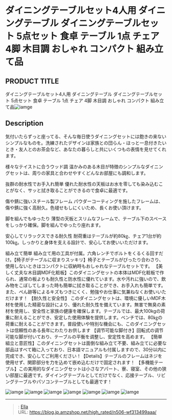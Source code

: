 # ダイニングテーブルセット4人用 ダイニングテーブル ダイニングテーブルセット 5点セット 食卓 テーブル 1点 チェア 4脚 木目調 おしゃれ コンパクト 組み立て品


## PRODUCT TITLE 

ダイニングテーブルセット4人用 ダイニングテーブル ダイニングテーブルセット 5点セット 食卓 テーブル 1点 チェア 4脚 木目調 おしゃれ コンパクト 組み立て品![iamge](https://b2bfiles1.gigab2b.cn/image/wkseller/7404/20231027_45cca1df77600ed80f5469772609553a.jpg)

## Description

気付いたらずっと座ってる、そんな毎日使うダイニングセットには飽きの来ないシンプルなものを。洗練されたデザインは家族との団らん・ほっと一息付きたいとき・友人とのお茶会など、あなたの暮らしと共にいくつもの表情を見せてくれます。

様々なテイストに合うウッド調
温かみのある木目が特徴のシンプルなダイニングセットは、周りの家具と合わせやすくどんなお部屋にも調和します。

抜群の耐水性でお手入れ簡単
優れた耐水性の天板はお水を零しても染み込むことがなく、サッと拭き取ることができるので食卓に最適です。

傷や錆に強いスチール製フレーム
パウダーコーティングを施したフレームは、傷や錆に強く高耐久。色褪せもしにくいため、長くお使い頂けます。

脚を組んでもゆったり
薄型の天板とスリムなフレームで、テーブル下のスペースをしっかり確保。脚を組んでゆったり座れます。

安心してリラックスできる耐久性
耐荷重はテーブルが約80㎏、チェア1台が約100㎏。しっかりと身体を支える設計で、安心してお使いいただけます。

組み立て簡単
組み立て用の工具が付属。六角レンチでボルトをくるくる回すだけ。【椅子がテーブルに収まりスッキリ】椅子とテーブルがぴったり合わさり、使用しないときはコンパクトに収納時もおしゃれなテーブルセットです。
【美しく丈夫な木目調MDF化粧板】このダイニングセットの本体はMDF化粧板で作られ、通常の板よりも耐久性と防水性に優れています。水や汚れに強いので、飲み物をこぼしてしまった時も簡単に拭き取ることができ、お手入れも簡単です。また、ぺん跡等によるキズもつきにくく、勉強やお仕事に気兼ねなくお使いいただけます！
【耐久性と安全性】 このダイニングセットは、環境に優しいMDF木材を使用した精密な設計により、優れた耐久性を備えています。無害で無臭の素材を使用し、安全性と家族の健康を確保します。テーブルでは、最大100kgの荷重に耐えることができ、安定した使用体験を提供します。ベンチでは、80㎏の荷重に耐えることができます。普段使いや特別な機会にも、このダイニングセットは信頼性のある長年にわたりお供します
【调节可能な脚付き】回転式の调节可能な脚が付いており、テーブルの平衡を调整し、安定性を高めます。
【簡単組立と意匠性】このダイニングセットは面倒な組み立て不要、組み立てに必要な部品はすべて箱に入っており、日本語マニュアルも付属しますので、30分以内に完成でき、安心してご利用ください！【Details】テーブルのフレームはネジを使用せず、関節部分を力を込めて嵌め込むだけで固定されます！
【多機能テーブル】この実用的なダイニングセットは小さなアパート、寮、寝室、その他の狭い部屋に最適です。ダイイングテーブルとしてだけでなく、応接テーブル、リビングテーブルやパソコンテーブルとしても最適です！




![iamge](https://b2bfiles1.gigab2b.cn/image/wkseller/7404/20231027_77ae20e5d416d4b8009dec0f473e4946.jpg)
![iamge](https://b2bfiles1.gigab2b.cn/image/wkseller/7404/20231024_64ac4a71c679eb7367eed4ba079227ac.jpg)
![iamge](https://b2bfiles1.gigab2b.cn/image/wkseller/7404/20231024_7dab5be714db64deb2aaec45edb5a1a3.jpg)
![iamge](https://b2bfiles1.gigab2b.cn/image/wkseller/7404/20231024_51e775fabd0ce2ef67b931757e3a9852.jpg)
![iamge](https://b2bfiles1.gigab2b.cn/image/wkseller/7404/20231024_cb37bb0127e7c25b4618e15f98716c23.jpg)
![iamge](https://b2bfiles1.gigab2b.cn/image/wkseller/7404/20231024_ce1a786da0ae6c71ce8ffa5ad8e17b86.jpg)
![iamge](https://b2bfiles1.gigab2b.cn/image/wkseller/7404/20231024_e922185995bb53d5e115b599dd74549f.jpg)


---

> : [Ella](https://blog.jp.amzshop.net/)  
> URL: https://blog.jp.amzshop.net/high_rated/n506-wf313499aaa/  

